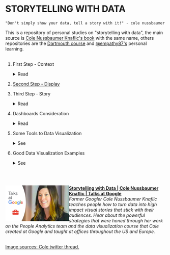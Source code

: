 # STORYTELLING WITH DATA

```
"Don't simply show your data, tell a story with it!" - cole nussbaumer
```
This is a repository of personal studies on "storytelling with data", the main source is [Cole Nussbaumer Knaflic's book](http://www.storytellingwithdata.com/book/downloads) with the same name, others repositories are the [Dartmouth course](https://github.com/ContextLab/storytelling-with-data) and [@empathy87's](https://github.com/empathy87/storytelling-with-data) personal learning.
<br><br>

1. First Step - Context
    <details>
      <summary>Read</summary>
    <b>The first step is to understand some things about the process you are working on. You can group this information into a doc to guide you through this process.</b><br><br>
    <b>Exploratory vs. explanatory analysis</b><br>
    Exploratory analysis is what you do to understand the data and figure out what might be noteworthy or interesting to highlight to others.<br>
    When we’re at the point of communicating our analysis to our audience, we really want to be in the explanatory space, meaning you have a specific thing you want to explain, a specific story you want to tell.
    <br>
    <br>
    <b>Who, what, and how</b><br>
    Who - Sometimes this means creating different communications for different audiences.<br>
    What - What do you need your audience to know or do? <br>
    How - What data is available that will help make my point? Data becomes supporting evidence of the story you will build and tell.
    <br>
    <br>
    </details>
  
2. [Second Step - Display](https://github.com/gabriellearruda/storytelling-with-data/blob/main/display.md)
  
3. Third Step - Story
    <details>
        <summary>Read</summary>
    <b>Finally, it is necessary to summarize everything for presentation in story format.</b><br><br>
    "A good story <b>grabs your attention</b> and takes you on a journey, evoking an emotional response. In the middle of it, you find yourself <b>not wanting to turn away or put it down</b>. After finishing it—a day, a week, or even a month <b>later—you could easily describe</b> it to a friend."<br><br>
    <b>Constructing the story</b><br>
    <img src="images/narrativearc.png">
    <br>
    <b>The beginning</b> - In his book, Beyond Bullet Points, Cliff Atkinson outlines the following questions to consider and address when it comes to setting up the story:<br>
    1. The setting: When and where does the story take place?<br>
    2. The main character: Who is driving the action? (This should be framed in terms of your audience!)
    3. The imbalance: Why is it necessary, what has changed?<br>
    4. The balance: What do you want to see happen?<br>
    5. The solution: How will you bring about the changes?<br>
    <b>The middle</b> - Some ideas for content that might make sense to include as you build out your story and convince your audience to buy in:<br>
    * Further develop the situation or problem by covering relevant background.<br>
    * Incorporate external context or comparison points.<br>
    * Give examples that illustrate the issue.<br>
    * Include data that demonstrates the problem.<br>
    * Articulate what will happen if no action is taken or no change is made.<br>
    * Discuss potential options for addressing the problem.<br>
    * Illustrate the benefits of your recommended solution.<br>
    * Make it clear to your audience why they are in a unique position to make a decision or drive action.
    <b>The end</b> - Finally, the story must have an end. End with a call to action.<br>
    <br><br>
    <b>Narrative flow: the order of your story</b><br>
    <img src="images/narrativeflow.png">
    <br>
    <br><br>
    <b>Spoken vs Written</b><br>
    <img src="images/spovswri.png">
    <br>
    <br><br>
    <b>Tactics to help ensure that your story is clear</b><br>
    <b>Horizontal logic</b> - One strategy is to have an executive summary slide up front, with each bullet corresponding to a subsequent slide title in the same order. This is a nice way of setting it up so your audience knows what to expect and then is taken through the detail. Checking for horizontal logic is one approach to test whether the story you want to tell is coming through clearly in your deck.<br>
    <img src="images/horizontal.png">
    <br>
    <b>Vertical logic</b> - Vertical logic means that all information on a given slide is self‐reinforcing.Employing horizontal and vertical logic together will help ensure that the story you want to tell comes across clearly in your communication. <br>
    <b>Reverse storyboarding</b> - You take the final communication, flip through it, and write down the main point from each page. The resulting list should look like the storyboard or outline for the story you want to tell. If it doesn’t, this can help you understand structurally where you might want to add, remove, or move pieces around to create the overall flow and structure for the story that you’re interested in conveying.<br>
    <img src="images/reversestory.png">
    <br>
    
    <b>A fresh perspective</b> - Once you’ve crafted your communication, give it to a friend or colleague. It can be someone without any context, ask them to tell you what they pay attention to, what they think is important, and where they have questions. <br>
    <br><br>
    </details>
    
4. Dashboards Consideration
    <details>
        <summary>Read</summary>
      "Dashboards, are sort of a sepecific different use case as well. And when it comes to dashboards, if you really are wanting to allow your audience to dig and come up with their own stories then you actually want to stay away from some of the stuff that we talk about here today. Because as soon as you use color, especially, to draw your audience's to one story, it actually makes any other potential stories much harder to see. So dashboards, you want to think about designing in grays when you can or using color only as categorical differentiator, not as a visual cur that says, draw attention here. <br><br>
      Dashboard for me often fit in exploratory, but I think ofthen get sort of tried to be used for the explanatory. When you find something interesting thing, then instead of using the dashboads to communicate that, my view is that you should do the stuff we talked about today." - Adapted speech from [Storytelling with Data | Cole Nussbaumer Knaflic | Talks at Google](https://www.youtube.com/watch?v=Ov2x6NqxNqY) min: 33:13.
    </details>
    
5. Some Tools to Data Visualization
    <details>
    <summary>See</summary>
    
    - [DATAWRAPPER](https://www.datawrapper.de/)
      <p>Make static or interactive line charts, bar charts, pie charts, and maps with the German tool Datawrapper. Use the charts offline and online – digital charts are responsive.</p>
      <details>
        <summary>Preview</summary>
        <img src="examples/Datawrapper.png">
      </details>

    - [COGGLE](https://coggle.it/)
      <p>Analyse data by making mind maps and networks with Coggle.</p>
      <details>
        <summary>Preview</summary>
        <img src="examples/Coggle.png">
      </details>

    - [TABLEAU](https://www.tableau.com/)
      <p>Get the Viz of the Day delivered right to your inbox from Tableau Public, the world’s largest repository of data stories.</p>
      <details>
        <summary>Preview</summary>
        <img src="examples/tableau.png">
      </details>

    - [Map Box](https://www.mapbox.com/)
      <p>This web application offers two basic basemaps, a street map and a terrain map, and allows the user to overlay data on roads and buildings and easily change the language.</p>
      <details>
        <summary>Preview</summary>
        <img src="examples/infoamazonia.png">
      </details>

     [Reference](https://en.rockcontent.com/blog/data-visualization-tools-for-journalists/)

    </details>  
    
    
6. Good Data Visualization Examples
    <details>
    <summary>See</summary>
    
    - [UK Government Income](https://informationisbeautiful.net/visualizations/uk-government-spending-incomes-outcomes/)
      <details>
        <summary>Preview</summary>
        <img src="examples/uk_income.png">
      </details>

    - [USA Left vs Right](https://www.informationisbeautiful.net/visualizations/left-vs-right-world/)
      <details>
        <summary>Preview</summary>
        <img src="examples/usa_pol.png">
      </details>

    - [Cancer is not the end - Cancer não é o fim (PT)](https://informationisbeautiful.net/visualizations/gender-pay-gap/)
      <details>
        <summary>Preview</summary>
        <img src="examples/cancer.jpg">
      </details>

    - [Harassment Tree - Arvore de Assédio (PT)](https://informationisbeautiful.net/visualizations/gender-pay-gap/)
      <details>
        <summary>Preview</summary>
        <img src="examples/assedio.jpg">
      </details>

    - [Gender Pay Gap US/UK](https://informationisbeautiful.net/visualizations/gender-pay-gap/)
      <details>
        <summary>Preview</summary>
        <img src="examples/gender_gap.png">
      </details>

    - [Who old Are You?](https://informationisbeautiful.net/visualizations/who-old-are-you/)
      <details>
        <summary>Preview</summary>
        <img src="examples/whoold.png">
      </details>

    - [Spotify Billionaires](https://informationisbeautiful.net/visualizations/spotify-apple-music-tidal-music-streaming-services-royalty-rates-compared/)
      <details>
        <summary>Preview</summary>
        <img src="examples/spotify.png">
      </details>

    - [China's economic - The Guardian](https://www.theguardian.com/world/ng-interactive/2015/aug/26/china-economic-slowdown-world-imports)
      <details>
        <summary>Preview</summary>
        <img src="examples/china.jpg">
      </details>

    - [Bloomberg Billionaires Index](https://www.informationisbeautifulawards.com/showcase/64-bloomberg-billionaires-index)
      <details>
        <summary>Preview</summary>
        <img src="examples/billio.png">
      </details>
    </details>

<br>
<br>

[<img src="images/cole.jpg" align="left" width="200" />](https://www.youtube.com/watch?v=8EMW7io4rSI)
        **[Storytelling with Data | Cole Nussbaumer Knaflic | Talks at Google](https://www.youtube.com/watch?v=Ov2x6NqxNqY)**
        <br /> *Former Googler Cole Nussbaumer Knaflic teaches people how to turn data into high impact visual stories that stick with their audiences. Hear about the powerful strategies that were honed through her work on the People Analytics team and the data visualization course that Cole created at Google and taught at offices throughout the US and Europe.*
<img align="center" width="100%" height="0" />



[Image sources: Cole twitter thread.](https://twitter.com/storywithdata/status/1283479691899351042)



